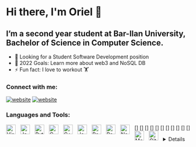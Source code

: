 # Hi there, I'm Oriel 👋 

## I’m a second year student at Bar-Ilan University, Bachelor of Science in Computer Science.

- 🌱 Looking for a Student Software Development position
- 🥅 2022 Goals: Learn more about web3 and NoSQL DB
- ⚡ Fun fact: I love to workout 🏋️

### Connect with me:

[![website](./img/linkedin-light.svg)](https://www.linkedin.com/in/orielzehavi#gh-light-mode-only)
[![website](./img/linkedin-dark.svg)](https://www.linkedin.com/in/orielzehavi#gh-dark-mode-only)
&nbsp;&nbsp;

### Languages and Tools:

[<img align="left" alt="Visual Studio Code" width="26px" src="https://cdn.jsdelivr.net/gh/devicons/devicon/icons/vscode/vscode-original.svg" style="padding-right:10px;" />]
[<img align="left" alt="Java" width="26px" src="https://cdn.jsdelivr.net/gh/devicons/devicon/icons/java/java-original.svg" style="padding-right:10px;" />]
[<img align="left" alt="Python" width="26px" src="https://cdn.jsdelivr.net/gh/devicons/devicon/icons/python/python-original.svg" style="padding-right:10px;" />]
[<img align="left" alt="C" width="26px" src="https://cdn.jsdelivr.net/gh/devicons/devicon/icons/c/c-original.svg" style="padding-right:10px;" />]
[<img align="left" alt="C++" width="26px" src="https://cdn.jsdelivr.net/gh/devicons/devicon/icons/cplusplus/cplusplus-original.svg" style="padding-right:10px;" />]
[<img align="left" alt="JavaScript" width="26px" src="https://cdn.jsdelivr.net/gh/devicons/devicon/icons/javascript/javascript-original.svg" style="padding-right:10px;" />]
[<img align="left" alt="React" width="26px" src="https://cdn.jsdelivr.net/gh/devicons/devicon/icons/react/react-original.svg" style="padding-right:10px;" />]
[<img align="left" alt="Redux" width="26px" src="https://cdn.jsdelivr.net/gh/devicons/devicon/icons/redux/redux-original.svg" style="padding-right:10px;" />]
[<img align="left" alt="Node.js" width="26px" src="https://cdn.jsdelivr.net/gh/devicons/devicon/icons/nodejs/nodejs-original.svg" style="padding-right:10px;" />]
[<img align="left" alt="MongoDB" width="26px" src="https://cdn.jsdelivr.net/gh/devicons/devicon/icons/mongodb/mongodb-original.svg" style="padding-right:10px;" />]
[<img align="left" alt="Git" width="26px" src="https://cdn.jsdelivr.net/gh/devicons/devicon/icons/git/git-original.svg" style="padding-right:10px;" />]


<details>

  <img height="50%" width="auto" src ="https://github-readme-stats.vercel.app/api?username=orielProg&show_icons=true&theme=radical&hide=contribs">
  <img height="50%" width="auto" src ="https://github-readme-stats.vercel.app/api/top-langs/?username=orielProg&layout=compact&hide_border=true&theme=darcula&bg_color=00000000">  

</details>
